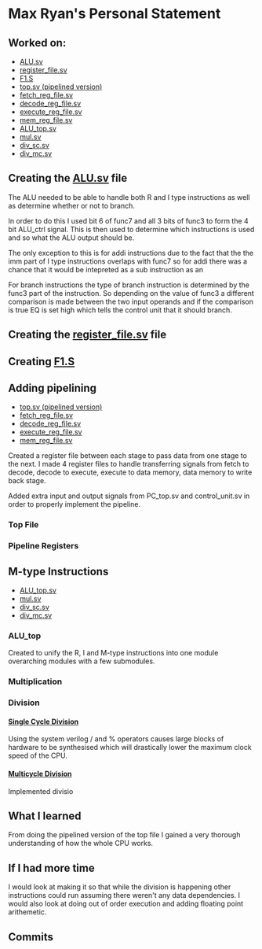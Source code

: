 # Max Ryan's Personal Statement

## Worked on:
* [ALU.sv](https://github.com/maxryan4/RISC-V-T7/blob/main/rtl/single-cycle/ALU.sv)
* [register_file.sv](https://github.com/maxryan4/RISC-V-T7/blob/main/rtl/single-cycle/register_file.sv)
* [F1.S](https://github.com/maxryan4/RISC-V-T7/blob/main/tb/asm/F1.S)
* [top.sv (pipelined version)](https://github.com/maxryan4/RISC-V-T7/blob/main/rtl/pipelined-plus-cache/top.sv)
* [fetch_reg_file.sv](https://github.com/maxryan4/RISC-V-T7/blob/main/rtl/pipelined-plus-cache/fetch_reg_file.sv)
* [decode_reg_file.sv](https://github.com/maxryan4/RISC-V-T7/blob/main/rtl/pipelined-plus-cache/decode_reg_file.sv)
* [execute_reg_file.sv](https://github.com/maxryan4/RISC-V-T7/blob/main/rtl/pipelined-plus-cache/execute_reg_file.sv)
* [mem_reg_file.sv](https://github.com/maxryan4/RISC-V-T7/blob/main/rtl/pipelined-plus-cache/mem_reg_file.sv)
* [ALU_top.sv](https://github.com/maxryan4/RISC-V-T7/blob/main/rtl/pipelined-plus-cache/ALU_top.sv)
* [mul.sv](https://github.com/maxryan4/RISC-V-T7/blob/main/rtl/pipelined-plus-cache/mul.sv)
* [div_sc.sv](https://github.com/maxryan4/RISC-V-T7/blob/main/rtl/pipelined-plus-cache/div_sc.sv)
* [div_mc.sv](https://github.com/maxryan4/RISC-V-T7/blob/main/rtl/pipelined-plus-cache/div_mc.sv)



## Creating the [ALU.sv](https://github.com/maxryan4/RISC-V-T7/blob/main/rtl/single-cycle/ALU.sv) file

The ALU needed to be able to handle both R and I type instructions as well as determine whether or not to branch.

In order to do this I used bit 6 of func7 and all 3 bits of func3 to form the 4 bit ALU_ctrl signal. 
This is then used to determine which instructions is used and so what the ALU output should be.

The only exception to this is for addi instructions due to the fact that the the imm part of I type instructions overlaps with func7 so for addi there was a chance that it would be intepreted as a sub instruction as an 

For branch instructions the type of branch instruction is determined by the func3 part of the instruction.
So depending on the value of func3 a different comparison is made between the two input operands and if the comparison is true EQ is set high which tells the control unit that it should branch.



## Creating the [register_file.sv](https://github.com/maxryan4/RISC-V-T7/blob/main/rtl/single-cycle/register_file.sv) file



## Creating [F1.S](https://github.com/maxryan4/RISC-V-T7/blob/main/tb/asm/F1.S)



## Adding pipelining
* [top.sv (pipelined version)](https://github.com/maxryan4/RISC-V-T7/blob/main/rtl/pipelined-plus-cache/top.sv)
* [fetch_reg_file.sv](https://github.com/maxryan4/RISC-V-T7/blob/main/rtl/pipelined-plus-cache/fetch_reg_file.sv)
* [decode_reg_file.sv](https://github.com/maxryan4/RISC-V-T7/blob/main/rtl/pipelined-plus-cache/decode_reg_file.sv)
* [execute_reg_file.sv](https://github.com/maxryan4/RISC-V-T7/blob/main/rtl/pipelined-plus-cache/execute_reg_file.sv)
* [mem_reg_file.sv](https://github.com/maxryan4/RISC-V-T7/blob/main/rtl/pipelined-plus-cache/mem_reg_file.sv)

Created a register file between each stage to pass data from one stage to the next. I made 4 register files to handle transferring signals from fetch to decode, decode to execute, execute to data memory, data memory to write back stage.

Added extra input and output signals from PC_top.sv and control_unit.sv in order to properly implement the pipeline.


### Top File


### Pipeline Registers



## M-type Instructions
* [ALU_top.sv](https://github.com/maxryan4/RISC-V-T7/blob/main/rtl/pipelined-plus-cache/ALU_top.sv)
* [mul.sv](https://github.com/maxryan4/RISC-V-T7/blob/main/rtl/pipelined-plus-cache/mul.sv)
* [div_sc.sv](https://github.com/maxryan4/RISC-V-T7/blob/main/rtl/pipelined-plus-cache/div_sc.sv)
* [div_mc.sv](https://github.com/maxryan4/RISC-V-T7/blob/main/rtl/pipelined-plus-cache/div_mc.sv)


### ALU_top
Created to unify the R, I and M-type instructions into one module overarching modules with a few submodules.


### Multiplication


### Division

#### [Single Cycle Division](https://github.com/maxryan4/RISC-V-T7/blob/main/rtl/pipelined-plus-cache/div_sc.sv)
Using the system verilog / and % operators causes large blocks of hardware to be synthesised which will drastically lower the maximum clock speed of the CPU.

#### [Multicycle Division](https://github.com/maxryan4/RISC-V-T7/blob/main/rtl/pipelined-plus-cache/div_mc.sv)
Implemented divisio



## What I learned

From doing the pipelined version of the top file I gained a very thorough understanding of how the whole CPU works.



## If I had more time

I would look at making it so that while the division is happening other instructions could run assuming there weren't any data dependencies.
I would also look at doing out of order execution and adding floating point arithemetic.


## Commits